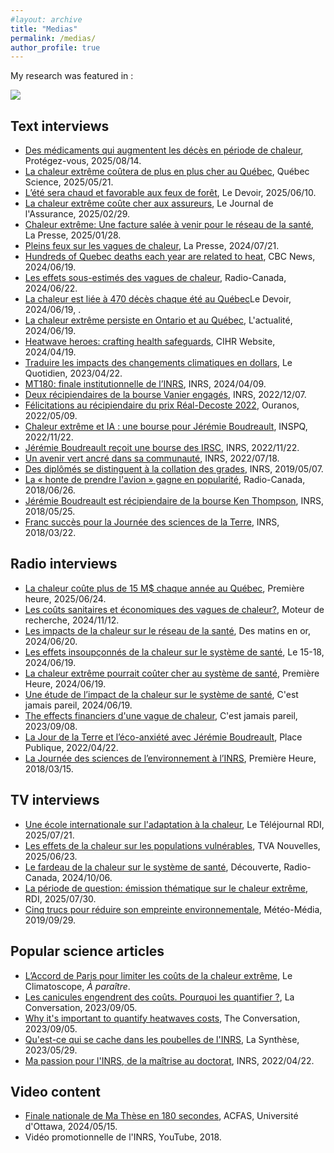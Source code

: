 ```yaml
---
#layout: archive
title: "Medias"
permalink: /medias/
author_profile: true
---
```


My research was featured in :

<img src = "https://jeremieboudreault.github.io/files/medias.png">

Text interviews
-------------------

* [Des médicaments qui augmentent les décès en période de chaleur](https://www.protegez-vous.ca/nouvelles/sante-et-alimentation/chaleurs-extremes-certains-medicaments-peuvent-augmenter-le-risque-de-deces), Protégez-vous, 2025/08/14.
* [La chaleur extrême coûtera de plus en plus cher au Québec](https://www.quebecscience.qc.ca/environnement/chaleur-extreme-cout-cher-quebec/), Québec Science, 2025/05/21.
* [L’été sera chaud et favorable aux feux de forêt](https://www.ledevoir.com/environnement/889687/ete-sera-chaud-favorable-feux-foret-prevoit-environnement-canada), Le Devoir, 2025/06/10.
* [La chaleur extrême coûte cher aux assureurs](https://portail-assurance.ca/article/la-chaleur-extreme-coute-cher-au-systeme-de-sante-et-aux-assureurs-de-personnes/), Le Journal de l'Assurance, 2025/02/29. 
* [Chaleur extrême: Une facture salée à venir pour le réseau de la santé](https://www.lapresse.ca/actualites/sante/2025-01-28/chaleur-extreme/une-facture-salee-a-venir-pour-le-reseau-de-la-sante-previent-une-etude-de-l-inrs.php), La Presse, 2025/01/28.
* [Pleins feux sur les vagues de chaleur](https://www.lapresse.ca/actualites/sciences/2024-07-21/pleins-feux-sur-les-vagues-de-chaleur.php), La Presse, 2024/07/21.
* [Hundreds of Quebec deaths each year are related to heat](https://www.cbc.ca/news/canada/montreal/heat-mortality-quebec-1.7239971?cmp=rss), CBC News, 2024/06/19.
* [Les effets sous-estimés des vagues de chaleur](https://ici.radio-canada.ca/nouvelle/2082705/vague-chaleur-canicule-systeme-sante), Radio-Canada, 2024/06/22.
* [La chaleur est liée à 470 décès chaque été au Québec](https://www.ledevoir.com/societe/815114/chaleur-cause-470-deces-225-hospitalisations-chaque-ete-quebec)Le Devoir, 2024/06/19, .
* [La chaleur extrême persiste en Ontario et au Québec](https://lactualite.com/actualites/environnement-canada-affirme-que-la-chaleur-extreme-persiste-en-ontario-et-au-quebec/), L'actualité, 2024/06/19.
* [Heatwave heroes: crafting health safeguards](https://cihr-irsc.gc.ca/e/53886.html), CIHR Website, 2024/04/19. 
* [Traduire les impacts des changements climatiques en dollars](https://www.lequotidien.com/actualites/actualites-locales/2023/04/22/traduire-les-impacts-des-changements-climatiques-en-dollars-QCJ3ALYXO5A5RF7AR3L57NFAMU/), Le Quotidien, 2023/04/22.
* [MT180: finale institutionnelle de l’INRS](https://inrs.ca/actualites/ma-these-en-180-secondes-et-three-minute-thesis-devoilement-des-laureats-de-linrs/), INRS, 2024/04/09.
* [Deux récipiendaires de la bourse Vanier engagés](https://inrs.ca/actualites/linrs-fait-bonne-figure-a-la-remise-des-bourses-vanier2022/), INRS, 2022/12/07.
* [Félicitations au récipiendaire du prix Réal-Decoste 2022](https://www.ouranos.ca/felicitations-au-recipiendaire-du-prix-real-decoste-2022/), Ouranos, 2022/05/09.
* [Chaleur extrême et IA : une bourse pour Jérémie Boudreault](https://www.inspq.qc.ca/nouvelles/chaleur-extreme-intelligence-artificielle-bourse-recherche-jeremie-boudreault), INSPQ, 2022/11/22.
* [Jérémie Boudreault reçoit une bourse des IRSC](https://inrs.ca/actualites/le-doctorant-jeremie-boudreault-recoit-la-bourse-dimpact-sur-le-systeme-de-sante-des-irsc/), INRS, 2022/11/22.
* [Un avenir vert ancré dans sa communauté](https://inrs.ca/actualites/un-avenir-vert-ancre-dans-sa-communaute/), INRS, 2022/07/18.
* [Des diplômés se distinguent à la collation des grades](https://inrs.ca/actualites/des-diplomees-se-distinguent-a-la-collation-des-grades-2018-2019/), INRS, 2019/05/07.
* [La « honte de prendre l'avion » gagne en popularité](https://ici.radio-canada.ca/nouvelle/1202404/environnement-lutte-changements-climatiques-flygskam-vol), Radio-Canada, 2018/06/26.
* [Jérémie Boudreault est récipiendaire de la bourse Ken Thompson](https://inrs.ca/actualites/jeremie-boudreault-est-recipiendaire-de-la-bourse-ken-thompson-de-lacrh/), INRS, 2018/05/25.
* [Franc succès pour la Journée des sciences de la Terre](https://inrs.ca/actualites/franc-succes-pour-la-journee-des-sciences-de-la-terre-et-de-lenvironnement/), INRS, 2018/03/22.


Radio interviews
-------------------

* [La chaleur coûte plus de 15 M$ chaque année au Québec](https://ici.radio-canada.ca/ohdio/premiere/emissions/premiere-heure/segments/rattrapage/2104442/effets-episodes-chaleur-extreme-sur-systeme-sante), Première heure, 2025/06/24.
* [Les coûts sanitaires et économiques des vagues de chaleur?](https://ici.radio-canada.ca/ohdio/premiere/emissions/moteur-de-recherche/segments/rattrapage/1910988/comment-calculer-couts-sanitaires-et-economiques-vagues-chaleur), Moteur de recherche, 2024/11/12.
* [Les impacts de la chaleur sur le réseau de la santé](https://ici.radio-canada.ca/ohdio/premiere/emissions/des-matins-en-or/segments/rattrapage/1787912/impacts-chaleur-sur-reseau-sante), Des matins en or, 2024/06/20.
* [Les effets insoupçonnés de la chaleur sur le système de santé](https://ici.radio-canada.ca/ohdio/premiere/emissions/le-15-18/segments/rattrapage/1787107/effets-insoupconnes-chaleur-extreme-sur-systeme-sante-au-quebec), Le 15-18, 2024/06/19.
* [La chaleur extrême pourrait coûter cher au système de santé](https://ici.radio-canada.ca/ohdio/premiere/emissions/premiere-heure/segments/rattrapage/1786707/chaleur-un-reel-fardeau-sanitaire), Première Heure, 2024/06/19.
* [Une étude de l’impact de la chaleur sur le système de santé](https://ici.radio-canada.ca/ohdio/premiere/emissions/cest-jamais-pareil/segments/rattrapage/1786894/une-etude-pour-mesurer-impact-chaleur-sur-systeme-sante), C'est jamais pareil, 2024/06/19.
* [The effects financiers d'une vague de chaleur](https://ici.radio-canada.ca/ohdio/premiere/emissions/cest-jamais-pareil/episodes/750162/rattrapage-vendredi-8-septembre-2023/4), C'est jamais pareil, 2023/09/08.
* [La Jour de la Terre et l’éco-anxiété avec Jérémie Boudreault](https://ici.radio-canada.ca/ohdio/premiere/emissions/place-publique/episodes/622784/rattrapage-du-vendredi-22-avril-2022/8?fbclid=IwAR3RnzZaGAJ6dpHQw4YDKKyxn9wqVtviFJphlqIKjWB8S76jWbW0nJhrA38), Place Publique, 2022/04/22.
* [La Journée des sciences de l’environnement à l’INRS](https://ici.radio-canada.ca/ohdio/premiere/emissions/premiere-heure/segments/chronique/63484/inrs-science-environnement-martine), Première Heure, 2018/03/15.


TV interviews
-------------------

* [Une école internationale sur l'adaptation à la chaleur](https://www.youtube.com/watch?v=1AGNxft7-Dk), Le Téléjournal RDI, 2025/07/21.
* [Les effets de la chaleur sur les populations vulnérables](https://www.tvaplus.ca/tva/le-tva-nouvelles-quebec), TVA Nouvelles, 2025/06/23.
* [Le fardeau de la chaleur sur le système de santé](https://ici.radio-canada.ca/tele/decouverte/site/segments/reportage/1872309/changements-climatiques-chaleur-sante-soins), Découverte, Radio-Canada, 2024/10/06.
* [La période de question: émission thématique sur le chaleur extrême](https://solutionsmedia.cbcrc.ca/fr/emissions/la-periode-de-questions), RDI, 2025/07/30.
* [Cinq trucs pour réduire son empreinte environnementale](https://www.meteomedia.com/fr/nouvelles/climat/impacts/cinq-trucs-pour-reduire-son-empreinte-environnementale), Météo-Média, 2019/09/29.


Popular science articles
-------------------

* [L’Accord de Paris pour limiter les coûts de la chaleur extrême](), Le Climatoscope, *À paraître*.
* [Les canicules engendrent des coûts. Pourquoi les quantifier ?](https://theconversation.com/les-canicules-engendrent-des-couts-voici-pourquoi-il-est-important-de-les-quantifier-207749), La Conversation, 2023/09/05.
* [Why it's important to quantify heatwaves costs](https://theconversation.com/heat-waves-have-a-cost-heres-why-its-important-to-quantify-it-213141), The Conversation, 2023/09/05.
* [Qu'est-ce qui se cache dans les poubelles de l'INRS](https://jeremieboudreault.github.io/files/LaSynthese_HS_Dechets_WEB_FRv2.pdf), La Synthèse, 2023/05/29.
* [Ma passion pour l'INRS, de la maîtrise au doctorat](https://inrs.ca/actualites/ma-recherche-en-serie-la-passion-pour-lenvironnement-de-jeremie-boudreault-de-la-maitrise-au-doctorat/), INRS, 2022/04/22.


Video content
--------------------

* [Finale nationale de Ma Thèse en 180 secondes](https://www.youtube.com/watch?v=yQVabpSwwXc&list=PL9zimENn6GXcVy4IVrhc-_uFSxBOzQ1gH&index=16), ACFAS, Université d'Ottawa, 2024/05/15.
* Vidéo promotionnelle de l'INRS, YouTube, 2018.